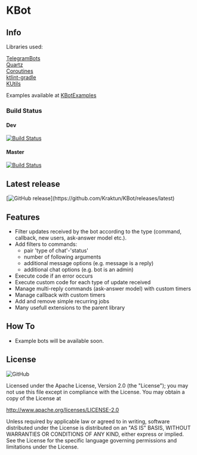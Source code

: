 
# KBot

## Info

Libraries used:

[TelegramBots](https://github.com/rubenlagus/TelegramBots)\
[Quartz](https://github.com/quartz-scheduler/quartz)\
[Coroutines](https://github.com/Kotlin/kotlinx.coroutines)\
[ktlint-gradle](https://github.com/jlleitschuh/ktlint-gradle)\
[KUtils](https://github.com/Kraktun/KUtils)

Examples available at [KBotExamples](https://github.com/Kraktun/KBotExamples)

### Build Status

#### Dev

[![Build Status](https://travis-ci.com/Kraktun/KBot.svg?branch=dev)](https://travis-ci.com/Kraktun/KBot)

#### Master

[![Build Status](https://travis-ci.com/Kraktun/KBot.svg?branch=master)](https://travis-ci.com/Kraktun/KBot)

## Latest release

[![GitHub release](https://img.shields.io/github/release/Kraktun/KBot.svg?)](https://github.com/Kraktun/KBot/releases/latest)

## Features

* Filter updates received by the bot according to the type (command, callback, new users, ask-answer model etc.).
* Add filters to commands:
  * pair 'type of chat'-'status'
  * number of following arguments
  * additional message options (e.g. message is a reply)
  * additional chat options (e.g. bot is an admin)
* Execute code if an error occurs
* Execute custom code for each type of update received
* Manage multi-reply commands (ask-answer model) with custom timers
* Manage callback with custom timers
* Add and remove simple recurring jobs
* Many usefull extensions to the parent library

## How To

* Example bots will be available soon.

## License

![GitHub](https://img.shields.io/github/license/Kraktun/KBot.svg)

Licensed under the Apache License, Version 2.0 (the "License");
you may not use this file except in compliance with the License.
You may obtain a copy of the License at

http://www.apache.org/licenses/LICENSE-2.0

Unless required by applicable law or agreed to in writing, software
distributed under the License is distributed on an "AS IS" BASIS,
WITHOUT WARRANTIES OR CONDITIONS OF ANY KIND, either express or implied.
See the License for the specific language governing permissions and
limitations under the License.